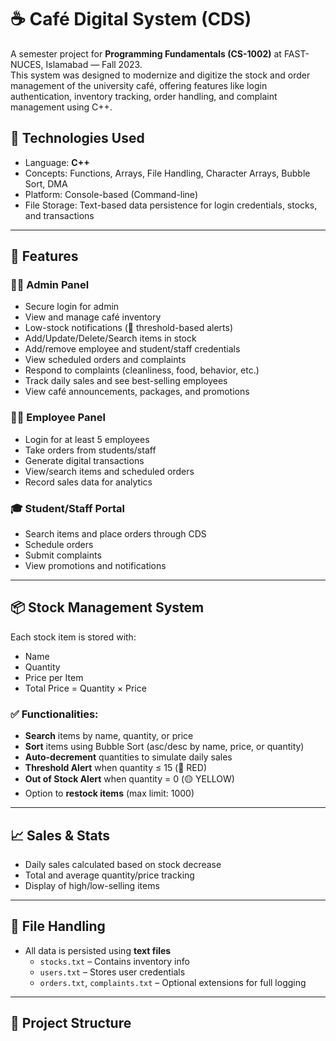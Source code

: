 # ☕ Café Digital System (CDS)

A semester project for **Programming Fundamentals (CS-1002)** at FAST-NUCES, Islamabad — Fall 2023.  
This system was designed to modernize and digitize the stock and order management of the university café, offering features like login authentication, inventory tracking, order handling, and complaint management using C++.

## 🔧 Technologies Used

- Language: **C++**
- Concepts: Functions, Arrays, File Handling, Character Arrays, Bubble Sort, DMA
- Platform: Console-based (Command-line)
- File Storage: Text-based data persistence for login credentials, stocks, and transactions

---

## 🎯 Features

### 👨‍💼 Admin Panel
- Secure login for admin
- View and manage café inventory
- Low-stock notifications (🔴 threshold-based alerts)
- Add/Update/Delete/Search items in stock
- Add/remove employee and student/staff credentials
- View scheduled orders and complaints
- Respond to complaints (cleanliness, food, behavior, etc.)
- Track daily sales and see best-selling employees
- View café announcements, packages, and promotions

### 👩‍🍳 Employee Panel
- Login for at least 5 employees
- Take orders from students/staff
- Generate digital transactions
- View/search items and scheduled orders
- Record sales data for analytics

### 🎓 Student/Staff Portal
- Search items and place orders through CDS
- Schedule orders
- Submit complaints
- View promotions and notifications

---

## 📦 Stock Management System

Each stock item is stored with:
- Name
- Quantity
- Price per Item
- Total Price = Quantity × Price

### ✅ Functionalities:
- **Search** items by name, quantity, or price
- **Sort** items using Bubble Sort (asc/desc by name, price, or quantity)
- **Auto-decrement** quantities to simulate daily sales
- **Threshold Alert** when quantity ≤ 15 (🔴 RED)
- **Out of Stock Alert** when quantity = 0 (🟡 YELLOW)
- Option to **restock items** (max limit: 1000)

---

## 📈 Sales & Stats
- Daily sales calculated based on stock decrease
- Total and average quantity/price tracking
- Display of high/low-selling items

---

## 💾 File Handling
- All data is persisted using **text files**
  - `stocks.txt` – Contains inventory info
  - `users.txt` – Stores user credentials
  - `orders.txt`, `complaints.txt` – Optional extensions for full logging

---

## 📁 Project Structure

